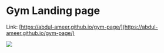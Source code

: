 # Gym Landing page 

Link: [https://abdul-ameer.github.io/gym-page/](https://abdul-ameer.github.io/gym-page/)

[![](https://github.com/abdul-ameer/gym-page/blob/main/gym.png)](https://abdul-ameer.github.io/gym-page/)
